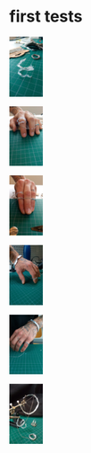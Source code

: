 # first tests

<div style="width:60px ; height:60px">

![prototype101](images-proto1/prototype1-colle-fil-snake.jpeg)

<div>

![prototype102](images-proto1/protoype1-chaine-ouvert.jpeg)

![prototype103](images-proto1/prototype1-chaine-aie-ouch.jpeg)

![prototype104](images-proto1/protoype1-chaine-bracelet-variante-index.jpeg)

![prototype105](images-proto1/prototype1-chaine-bracelet-variante-oriculaire.jpeg)

![prototype106](images-proto1/prototype1-collection-entiere.jpeg)

